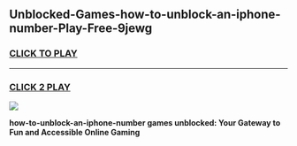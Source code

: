 
## Unblocked-Games-how-to-unblock-an-iphone-number-Play-Free-9jewg
<h3>
<a href="https://premium76.site?title=how-to-unblock-an-iphone-number&ref=23A">CLICK TO PLAY</a></h3>
<hr>

<h3>
<a href="https://premium76.site?title=how-to-unblock-an-iphone-number&ref=23A">CLICK 2 PLAY</a>
  
</h3>

<a href="https://premium76.site?title=how-to-unblock-an-iphone-number&ref=23A"><img src="https://clearcache.store/games.png"></a>


**how-to-unblock-an-iphone-number games unblocked: Your Gateway to Fun and Accessible Online Gaming**
